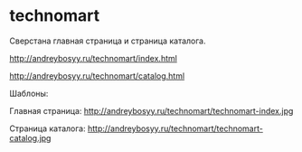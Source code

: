 ﻿# technomart
Сверстана главная страница и страница каталога.

http://andreybosyy.ru/technomart/index.html

http://andreybosyy.ru/technomart/catalog.html

Шаблоны: 

Главная страница: http://andreybosyy.ru/technomart/technomart-index.jpg

Страница каталога: http://andreybosyy.ru/technomart/technomart-catalog.jpg